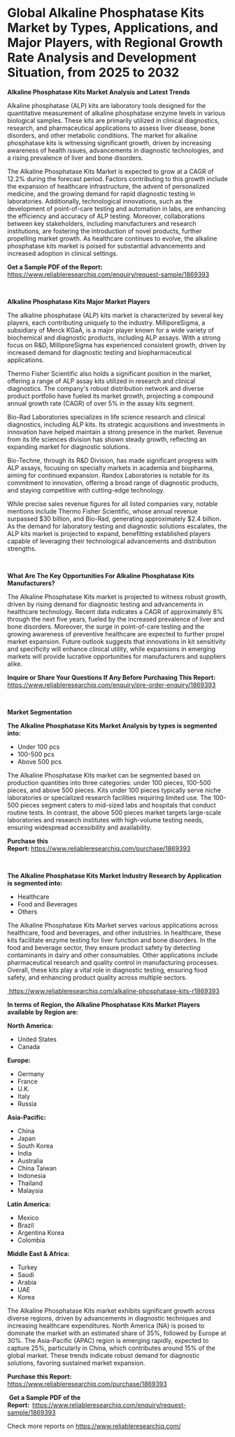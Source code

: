 <p><h1>Global Alkaline Phosphatase Kits Market by Types, Applications, and Major Players, with Regional Growth Rate Analysis and Development Situation, from 2025 to 2032</h1></p><p><strong>Alkaline Phosphatase Kits Market Analysis and Latest Trends</strong></p>
<p><p>Alkaline phosphatase (ALP) kits are laboratory tools designed for the quantitative measurement of alkaline phosphatase enzyme levels in various biological samples. These kits are primarily utilized in clinical diagnostics, research, and pharmaceutical applications to assess liver disease, bone disorders, and other metabolic conditions. The market for alkaline phosphatase kits is witnessing significant growth, driven by increasing awareness of health issues, advancements in diagnostic technologies, and a rising prevalence of liver and bone disorders.</p><p>The Alkaline Phosphatase Kits Market is expected to grow at a CAGR of 12.2% during the forecast period. Factors contributing to this growth include the expansion of healthcare infrastructure, the advent of personalized medicine, and the growing demand for rapid diagnostic testing in laboratories. Additionally, technological innovations, such as the development of point-of-care testing and automation in labs, are enhancing the efficiency and accuracy of ALP testing. Moreover, collaborations between key stakeholders, including manufacturers and research institutions, are fostering the introduction of novel products, further propelling market growth. As healthcare continues to evolve, the alkaline phosphatase kits market is poised for substantial advancements and increased adoption in clinical settings.</p></p>
<p><strong>Get a Sample PDF of the Report:&nbsp;</strong> <a href="https://www.reliableresearchiq.com/enquiry/request-sample/1869393?utm_campaign=2446&utm_medium=2&utm_source=Github&utm_content=ia&utm_term=03032025&utm_id=alkaline-phosphatase-kits">https://www.reliableresearchiq.com/enquiry/request-sample/1869393</a></p>
<p>&nbsp;</p>
<p><strong>Alkaline Phosphatase Kits Major Market Players</strong></p>
<p><p>The alkaline phosphatase (ALP) kits market is characterized by several key players, each contributing uniquely to the industry. MilliporeSigma, a subsidiary of Merck KGaA, is a major player known for a wide variety of biochemical and diagnostic products, including ALP assays. With a strong focus on R&D, MilliporeSigma has experienced consistent growth, driven by increased demand for diagnostic testing and biopharmaceutical applications.</p><p>Thermo Fisher Scientific also holds a significant position in the market, offering a range of ALP assay kits utilized in research and clinical diagnostics. The company's robust distribution network and diverse product portfolio have fueled its market growth, projecting a compound annual growth rate (CAGR) of over 5% in the assay kits segment.</p><p>Bio-Rad Laboratories specializes in life science research and clinical diagnostics, including ALP kits. Its strategic acquisitions and investments in innovation have helped maintain a strong presence in the market. Revenue from its life sciences division has shown steady growth, reflecting an expanding market for diagnostic solutions.</p><p>Bio-Techne, through its R&D Division, has made significant progress with ALP assays, focusing on specialty markets in academia and biopharma, aiming for continued expansion. Randox Laboratories is notable for its commitment to innovation, offering a broad range of diagnostic products, and staying competitive with cutting-edge technology.</p><p>While precise sales revenue figures for all listed companies vary, notable mentions include Thermo Fisher Scientific, whose annual revenue surpassed $30 billion, and Bio-Rad, generating approximately $2.4 billion. As the demand for laboratory testing and diagnostic solutions escalates, the ALP kits market is projected to expand, benefitting established players capable of leveraging their technological advancements and distribution strengths.</p></p>
<p>&nbsp;</p>
<p><strong>What Are The Key Opportunities For Alkaline Phosphatase Kits Manufacturers?</strong></p>
<p><p>The Alkaline Phosphatase Kits market is projected to witness robust growth, driven by rising demand for diagnostic testing and advancements in healthcare technology. Recent data indicates a CAGR of approximately 8% through the next five years, fueled by the increased prevalence of liver and bone disorders. Moreover, the surge in point-of-care testing and the growing awareness of preventive healthcare are expected to further propel market expansion. Future outlook suggests that innovations in kit sensitivity and specificity will enhance clinical utility, while expansions in emerging markets will provide lucrative opportunities for manufacturers and suppliers alike.</p></p>
<p><strong>Inquire or Share Your Questions If Any Before Purchasing This Report:</strong> <a href="https://www.reliableresearchiq.com/enquiry/pre-order-enquiry/1869393?utm_campaign=2446&utm_medium=2&utm_source=Github&utm_content=ia&utm_term=03032025&utm_id=alkaline-phosphatase-kits">https://www.reliableresearchiq.com/enquiry/pre-order-enquiry/1869393</a></p>
<p>&nbsp;</p>
<p><strong>Market Segmentation</strong></p>
<p><strong>The Alkaline Phosphatase Kits Market Analysis by types is segmented into:</strong></p>
<p><ul><li>Under 100 pcs</li><li>100-500 pcs</li><li>Above 500 pcs</li></ul></p>
<p><p>The Alkaline Phosphatase Kits market can be segmented based on production quantities into three categories: under 100 pieces, 100-500 pieces, and above 500 pieces. Kits under 100 pieces typically serve niche laboratories or specialized research facilities requiring limited use. The 100-500 pieces segment caters to mid-sized labs and hospitals that conduct routine tests. In contrast, the above 500 pieces market targets large-scale laboratories and research institutes with high-volume testing needs, ensuring widespread accessibility and availability.</p></p>
<p><strong>Purchase this Report:&nbsp;</strong><a href="https://www.reliableresearchiq.com/purchase/1869393?utm_campaign=2446&utm_medium=2&utm_source=Github&utm_content=ia&utm_term=03032025&utm_id=alkaline-phosphatase-kits">https://www.reliableresearchiq.com/purchase/1869393</a></p>
<p>&nbsp;</p>
<p><strong>The Alkaline Phosphatase Kits Market Industry Research by Application is segmented into:</strong></p>
<p><ul><li>Healthcare</li><li>Food and Beverages</li><li>Others</li></ul></p>
<p><p>The Alkaline Phosphatase Kits Market serves various applications across healthcare, food and beverages, and other industries. In healthcare, these kits facilitate enzyme testing for liver function and bone disorders. In the food and beverage sector, they ensure product safety by detecting contaminants in dairy and other consumables. Other applications include pharmaceutical research and quality control in manufacturing processes. Overall, these kits play a vital role in diagnostic testing, ensuring food safety, and enhancing product quality across multiple sectors.</p></p>
<p><a href="https://www.reliableresearchiq.com/alkaline-phosphatase-kits-r1869393?utm_campaign=2446&utm_medium=2&utm_source=Github&utm_content=ia&utm_term=03032025&utm_id=alkaline-phosphatase-kits">&nbsp;https://www.reliableresearchiq.com/alkaline-phosphatase-kits-r1869393</a></p>
<p><strong>In terms of Region, the Alkaline Phosphatase Kits Market Players available by Region are:</strong></p>
<p>
    <p> <strong> North America: </strong>
        <ul>
            <li>United States</li>
            <li>Canada</li>
        </ul>
        </p> 
    <p> <strong> Europe: </strong>
        <ul>
            <li>Germany</li>
            <li>France</li>
            <li>U.K.</li>
            <li>Italy</li>
            <li>Russia</li>
        </ul>
        </p> 
    <p> <strong> Asia-Pacific: </strong>
        <ul>
            <li>China</li>
            <li>Japan</li>
            <li>South Korea</li>
            <li>India</li>
            <li>Australia</li>
            <li>China Taiwan</li>
            <li>Indonesia</li>
            <li>Thailand</li>
            <li>Malaysia</li>
        </ul>
        </p> 
    <p> <strong> Latin America: </strong>
        <ul>
            <li>Mexico</li>
            <li>Brazil</li>
            <li>Argentina Korea</li>
            <li>Colombia</li>
        </ul>
        </p> 
    <p> <strong> Middle East & Africa: </strong>
        <ul>
            <li>Turkey</li>
            <li>Saudi</li>
            <li>Arabia</li>
            <li>UAE</li>
            <li>Korea</li>
        </ul>
    </p>
    </p>
<p><p>The Alkaline Phosphatase Kits market exhibits significant growth across diverse regions, driven by advancements in diagnostic techniques and increasing healthcare expenditures. North America (NA) is poised to dominate the market with an estimated share of 35%, followed by Europe at 30%. The Asia-Pacific (APAC) region is emerging rapidly, expected to capture 25%, particularly in China, which contributes around 15% of the global market. These trends indicate robust demand for diagnostic solutions, favoring sustained market expansion.</p></p>
<p><strong>Purchase this Report: </strong><a href="https://www.reliableresearchiq.com/purchase/1869393?utm_campaign=2446&utm_medium=2&utm_source=Github&utm_content=ia&utm_term=03032025&utm_id=alkaline-phosphatase-kits">https://www.reliableresearchiq.com/purchase/1869393</a></p>
<p>&nbsp;<strong>Get a Sample PDF of the Report:&nbsp;&nbsp;</strong><a href="https://www.reliableresearchiq.com/enquiry/request-sample/1869393?utm_campaign=2446&utm_medium=2&utm_source=Github&utm_content=ia&utm_term=03032025&utm_id=alkaline-phosphatase-kits">https://www.reliableresearchiq.com/enquiry/request-sample/1869393</a></p>
<p><strong></strong></p>
<p>Check more reports on <a href="https://www.reliableresearchiq.com/?utm_campaign=2446&utm_medium=2&utm_source=Github&utm_content=ia&utm_term=03032025&utm_id=alkaline-phosphatase-kits">https://www.reliableresearchiq.com/</a></p>